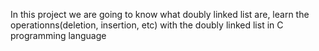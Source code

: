 In this project we are going to know what doubly linked list are, learn the operationns(deletion, insertion, etc) with the doubly linked list in C programming language
